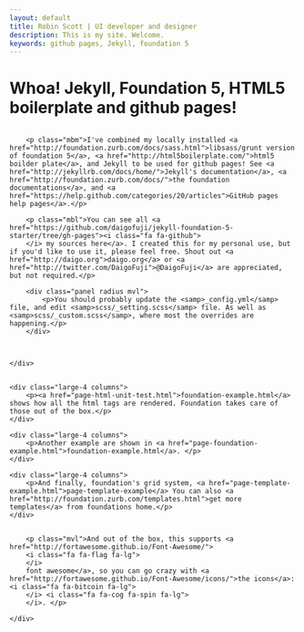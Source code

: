 ```yaml
---
layout: default
title: Robin Scott | UI developer and designer
description: This is my site. Welcome.
keywords: github pages, Jekyll, foundation 5
---
```


<h1 class="mvl">Whoa! Jekyll, Foundation 5, HTML5 boilerplate and github pages!</h1>


<div class="row">
	<div class="medium-9 large-7 small-centered column">
		
		<p class="mbm">I've combined my locally installed <a href="http://foundation.zurb.com/docs/sass.html">libsass/grunt version of foundation 5</a>, <a href="http://html5boilerplate.com/">html5 boilder plate</a>, and Jekyll to be used for github pages! See <a href="http://jekyllrb.com/docs/home/">Jekyll's documentation</a>, <a href="http://foundation.zurb.com/docs/">the foundation documentations</a>, and <a href="https://help.github.com/categories/20/articles">GitHub pages help pages</a>.</p>

		<p class="mbl">You can see all <a href="https://github.com/daigofuji/jekyll-foundation-5-starter/tree/gh-pages"><i class="fa fa-github"> 	
		</i> my sources here</a>. I created this for my personal use, but if you'd like to use it, please feel free. Shout out <a href="http://daigo.org">daigo.org</a> or <a href="http://twitter.com/DaigoFuji">@DaigoFuji</a> are appreciated, but not required.</p>

		<div class="panel radius mvl">
			<p>You should probably update the <samp>_config.yml</samp> file, and edit <samp>scss/_setting.scss</samp> file. As well as <samp>scss/_custom.scss</samp>, where most the overrides are happening.</p>
		</div>



	</div>
</div>


<div class="row"> 

	<div class="large-4 columns">
		<p><a href="page-html-unit-test.html">foundation-example.html</a> shows how all the html tags are rendered. Foundation takes care of those out of the box.</p>
	</div>

	<div class="large-4 columns">
		<p>Another example are shown in <a href="page-foundation-example.html">foundation-example.html</a>. </p>
	</div>

	<div class="large-4 columns">
		<p>And finally, foundation's grid system, <a href="page-template-example.html">page-template-example</a> You can also <a href="http://foundation.zurb.com/templates.html">get more templates</a> from foundations home.</p>
	</div>

</div>

<div class="row">
	<div class="medium-9 large-7 small-centered column">
	
		<p class="mvl">And out of the box, this supports <a href="http://fortawesome.github.io/Font-Awesome/">
		<i class="fa fa-flag fa-lg">	
		</i>
		font awesome</a>, so you can go crazy with <a href="http://fortawesome.github.io/Font-Awesome/icons/">the icons</a>: <i class="fa fa-bitcoin fa-lg">	
		</i> <i class="fa fa-cog fa-spin fa-lg">
		</i>. </p> 

	</div>
</div>
